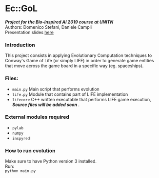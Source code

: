# Ec::GoL
___Project for the Bio-Inspired AI 2019 course at UNITN___  
Authors: Domenico Stefani, Daniele Campli  
Presentation slides [here](https://cutt.ly/ecgol)

### Introduction ###
This project consists in applying Evolutionary Computation techniques 
to Conway's Game of Life (or simply LIFE) in order to generate game entities that move across the game board
in a specific way (eg. spaceships).

### Files: ###
- `main.py`     Main script that performs evolution
- `life.py`     Module that contains part of LIFE implementation
- `lifecore`    C++ written executable that performs LIFE game execution, ___Source files will be added soon___ .

### External modules required ###
- `pylab`
- `numpy`
- `inspyred`

### How to run evolution ###
Make sure to have Python version 3 installed.  
Run:  
`python main.py` 
